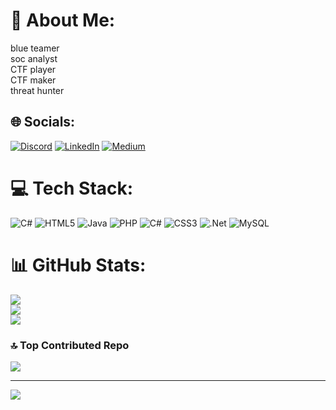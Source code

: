 # 💫 About Me:
blue teamer<br>soc analyst<br>CTF player<br>CTF maker<br>threat hunter


## 🌐 Socials:
[![Discord](https://img.shields.io/badge/Discord-%237289DA.svg?logo=discord&logoColor=white)](https://discord.gg/673980207853469696) [![LinkedIn](https://img.shields.io/badge/LinkedIn-%230077B5.svg?logo=linkedin&logoColor=white)](https://linkedin.com/in/rakan-adnan-39911a238) [![Medium](https://img.shields.io/badge/Medium-12100E?logo=medium&logoColor=white)](https://medium.com/@rakandawod01) 

# 💻 Tech Stack:
![C#](https://img.shields.io/badge/c%23-%23239120.svg?style=flat&logo=csharp&logoColor=white) ![HTML5](https://img.shields.io/badge/html5-%23E34F26.svg?style=flat&logo=html5&logoColor=white) ![Java](https://img.shields.io/badge/java-%23ED8B00.svg?style=flat&logo=openjdk&logoColor=white) ![PHP](https://img.shields.io/badge/php-%23777BB4.svg?style=flat&logo=php&logoColor=white) ![C#](https://img.shields.io/badge/c%23-%23239120.svg?style=flat&logo=csharp&logoColor=white) ![CSS3](https://img.shields.io/badge/css3-%231572B6.svg?style=flat&logo=css3&logoColor=white) ![.Net](https://img.shields.io/badge/.NET-5C2D91?style=flat&logo=.net&logoColor=white) ![MySQL](https://img.shields.io/badge/mysql-4479A1.svg?style=flat&logo=mysql&logoColor=white)
# 📊 GitHub Stats:
![](https://github-readme-stats.vercel.app/api?username=IkimmyI&theme=dark&hide_border=false&include_all_commits=false&count_private=false)<br/>
![](https://github-readme-streak-stats.herokuapp.com/?user=IkimmyI&theme=dark&hide_border=false)<br/>
![](https://github-readme-stats.vercel.app/api/top-langs/?username=IkimmyI&theme=dark&hide_border=false&include_all_commits=false&count_private=false&layout=compact)

### 🔝 Top Contributed Repo
![](https://github-contributor-stats.vercel.app/api?username=IkimmyI&limit=5&theme=dark&combine_all_yearly_contributions=true)

---
[![](https://visitcount.itsvg.in/api?id=IkimmyI&icon=0&color=0)](https://visitcount.itsvg.in)

<!-- Proudly created with GPRM ( https://gprm.itsvg.in ) -->

